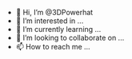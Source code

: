 - 👋 Hi, I’m @3DPowerhat
- 👀 I’m interested in ...
- 🌱 I’m currently learning ...
- 💞️ I’m looking to collaborate on ...
- 📫 How to reach me ...

<!---
3DPowerhat/3DPowerhat is a ✨ special ✨ repository because its `README.md` (this file) appears on your GitHub profile.
You can click the Preview link to take a look at your changes.
--->
